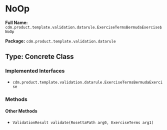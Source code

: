 # NoOp

**Full Name:** `cdm.product.template.validation.datarule.ExerciseTermsBermudaExercise$NoOp`

**Package:** `cdm.product.template.validation.datarule`

## Type: Concrete Class

### Implemented Interfaces

- `cdm.product.template.validation.datarule.ExerciseTermsBermudaExercise`

### Methods

#### Other Methods

- `ValidationResult validate(RosettaPath arg0, ExerciseTerms arg1)`

